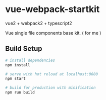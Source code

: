 vue-webpack-startkit
==============================
vue2 + webpack2 + typescript2  

Vue single file components base kit. ( for me )


Build Setup
------------------------------

``` bash
# install dependencies
npm install

# serve with hot reload at localhost:8080
npm start

# build for production with minification
npm run build
```